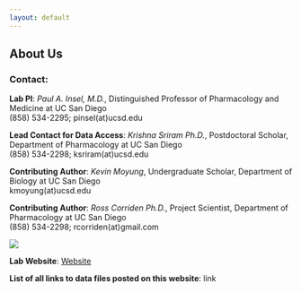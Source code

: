 ```yaml
---
layout: default
---
```


## About Us

### Contact:

**Lab PI**: *Paul A. Insel, M.D.*, Distinguished Professor of Pharmacology and Medicine at UC San Diego  
(858) 534-2295; pinsel(at)ucsd.edu

**Lead Contact for Data Access**: *Krishna Sriram Ph.D.*, Postdoctoral Scholar, Department of Pharmacology at UC San Diego  
(858) 534-2298; ksriram(at)ucsd.edu

**Contributing Author**: *Kevin Moyung*, Undergraduate Scholar, Department of Biology at UC San Diego  
kmoyung(at)ucsd.edu

**Contributing Author**: *Ross Corriden Ph.D.*, Project Scientist, Department of Pharmacology at UC San Diego  
(858) 534-2298; rcorriden(at)gmail.com


![](http://vignette2.wikia.nocookie.net/rickandmorty/images/1/1e/Rick_and_morty_icon.png/revision/latest?cb=20150805041642)

**Lab Website**: [Website](http://insellab.ucsd.edu/)

**List of all links to data files posted on this website**: link
